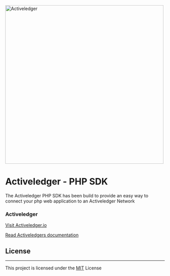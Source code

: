 
<img src="https://www.activeledger.io/wp-content/uploads/2018/09/Asset-23.png" alt="Activeledger" width="500"/>

Activeledger - PHP SDK
=======================================

The Activeledger PHP SDK has been build to provide an easy way to connect your php web application to an Activeledger Network

### Activeledger

[Visit Activeledger.io](https://activeledger.io/) 

[Read Activeledgers documentation](https://github.com/activeledger/activeledger)

## License
***

This project is licensed under the [MIT](https://github.com/activeledger/activeledger/blob/master/LICENSE) License
